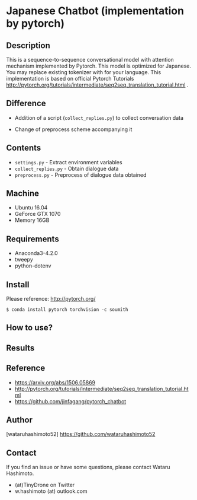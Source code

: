 # Japanese Chatbot (implementation by pytorch)

## Description
This is a sequence-to-sequence conversational model with attention mechanism implemented by Pytorch. This model is optimized for Japanese. You may replace existing tokenizer with for your language. This implementation is based on official Pytorch Tutorials http://pytorch.org/tutorials/intermediate/seq2seq_translation_tutorial.html .

## Difference
* Addition of a script (`collect_replies.py`) to collect conversation data  

* Change of preprocess scheme accompanying it  

## Contents  
* `settings.py` - Extract environment variables  
* `collect_replies.py` - Obtain dialogue data  
* `preprocess.py` - Preprocess of dialogue data obtained  


## Machine
* Ubuntu 16.04  
* GeForce GTX 1070
* Memory 16GB

## Requirements
* Anaconda3-4.2.0  
* tweepy  
* python-dotenv  

## Install
Please reference: http://pytorch.org/  

```
$ conda install pytorch torchvision -c soumith
```

## How to use?

## Results

## Reference

* https://arxiv.org/abs/1506.05869  
* http://pytorch.org/tutorials/intermediate/seq2seq_translation_tutorial.html   
* https://github.com/jinfagang/pytorch_chatbot  

## Author

[wataruhashimoto52] https://github.com/wataruhashimoto52 

## Contact
If you find an issue or have some questions, please contact Wataru Hashimoto.
- (at)TinyDrone on Twitter
- w.hashimoto (at) outlook.com